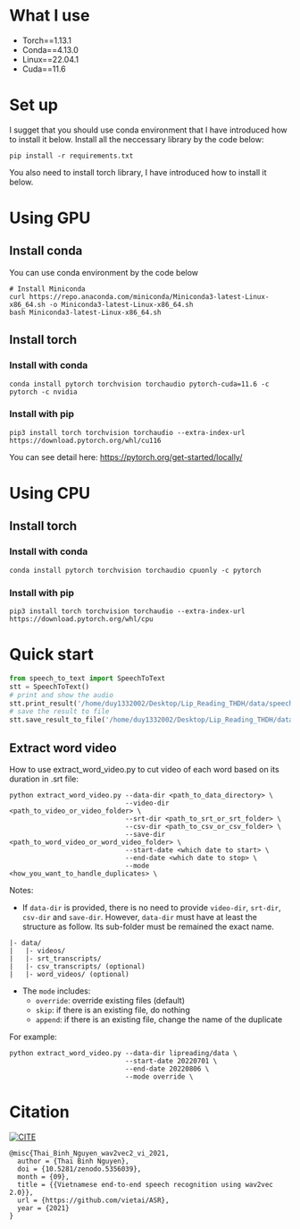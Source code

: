 # What I use
- Torch==1.13.1
- Conda==4.13.0
- Linux==22.04.1
- Cuda==11.6
# Set up
I sugget that you should use conda environment that I have introduced how to install it below.
Install all the neccessary library by the code below:
```
pip install -r requirements.txt
```
You also need to install torch library, I have introduced how to install it below.
# Using GPU
## Install conda
You can use conda environment by the code below
```
# Install Miniconda
curl https://repo.anaconda.com/miniconda/Miniconda3-latest-Linux-x86_64.sh -o Miniconda3-latest-Linux-x86_64.sh
bash Miniconda3-latest-Linux-x86_64.sh
```
## Install torch
### Install with conda
```
conda install pytorch torchvision torchaudio pytorch-cuda=11.6 -c pytorch -c nvidia
```
### Install with pip
```
pip3 install torch torchvision torchaudio --extra-index-url https://download.pytorch.org/whl/cu116
```
You can see detail here: https://pytorch.org/get-started/locally/

# Using CPU
## Install torch
### Install with conda
```
conda install pytorch torchvision torchaudio cpuonly -c pytorch
```
### Install with pip
```
pip3 install torch torchvision torchaudio --extra-index-url https://download.pytorch.org/whl/cpu
```
# Quick start
```python
from speech_to_text import SpeechToText
stt = SpeechToText()
# print and show the audio
stt.print_result('/home/duy1332002/Desktop/Lip_Reading_THDH/data/speechtotext/t5.wav')
# save the result to file
stt.save_result_to_file('/home/duy1332002/Desktop/Lip_Reading_THDH/data/speechtotext/t5.wav', '/home/duy1332002/Desktop/Lip_Reading_THDH/data/speechtotext/test1.txt')
```

## Extract word video
How to use extract_word_video.py to cut video of each word based on its duration in .srt file:
```shell
python extract_word_video.py --data-dir <path_to_data_directory> \
                             --video-dir <path_to_video_or_video_folder> \
                             --srt-dir <path_to_srt_or_srt_folder> \
                             --csv-dir <path_to_csv_or_csv_folder> \
                             --save-dir <path_to_word_video_or_word_video_folder> \
                             --start-date <which date to start> \
                             --end-date <which date to stop> \
                             --mode <how_you_want_to_handle_duplicates> \
```
Notes:
* If `data-dir` is provided, there is no need to provide `video-dir`, `srt-dir`, `csv-dir` and `save-dir`. However, `data-dir` must have at least the structure as follow. Its sub-folder must be remained the exact name.
```
|- data/
|   |- videos/
|   |- srt_transcripts/
|   |- csv_transcripts/ (optional)
|   |- word_videos/ (optional)
```
* The `mode` includes:
  * `override`: override existing files (default)
  * `skip`: if there is an existing file, do nothing
  * `append`: if there is an existing file, change the name of the duplicate

For example:
```shell
python extract_word_video.py --data-dir lipreading/data \
                             --start-date 20220701 \
                             --end-date 20220806 \
                             --mode override \
```

# Citation

[![CITE](https://zenodo.org/badge/DOI/10.5281/zenodo.5356039.svg)](https://github.com/vietai/ASR)

```text
@misc{Thai_Binh_Nguyen_wav2vec2_vi_2021,
  author = {Thai Binh Nguyen},
  doi = {10.5281/zenodo.5356039},
  month = {09},
  title = {{Vietnamese end-to-end speech recognition using wav2vec 2.0}},
  url = {https://github.com/vietai/ASR},
  year = {2021}
}
